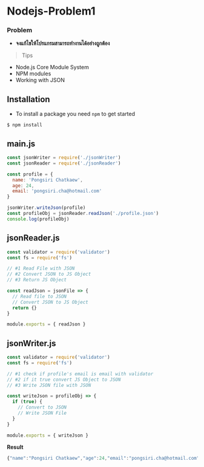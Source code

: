 # Nodejs-Problem1
### Problem
- **จงแก้ไขให้โปรแกรมสามารถทำงานได้อย่างถูกต้อง**

> Tips

- Node.js Core Module System
- NPM modules
- Working with JSON

## Installation

- To install a package you need `npm` to get started
```shell
$ npm install
```

## main.js

```javascript
const jsonWriter = require('./jsonWriter')
const jsonReader = require('./jsonReader')

const profile = {
  name: 'Pongsiri Chatkaew',
  age: 24,
  email: 'pongsiri.cha@hotmail.com'
}

jsonWriter.writeJson(profile)
const profileObj = jsonReader.readJson('./profile.json')
console.log(profileObj)

```

## jsonReader.js

```javascript
const validator = require('validator')
const fs = require('fs')

// #1 Read File with JSON
// #2 Convert JSON to JS Object
// #3 Return JS Object

const readJson = jsonFile => {
  // Read file to JSON
  // Convert JSON to JS Object
  return {}
}

module.exports = { readJson }
```


## jsonWriter.js

```javascript
const validator = require('validator')
const fs = require('fs')

// #1 check if profile's email is email with validator
// #2 if it true convert JS Object to JSON
// #3 Write JSON file with JSON

const writeJson = profileObj => {
  if (true) {
    // Convert to JSON
    // Write JSON File
  }
}

module.exports = { writeJson }
```

**Result**
```javascript
{"name":"Pongsiri Chatkaew","age":24,"email":"pongsiri.cha@hotmail.com"}
```


